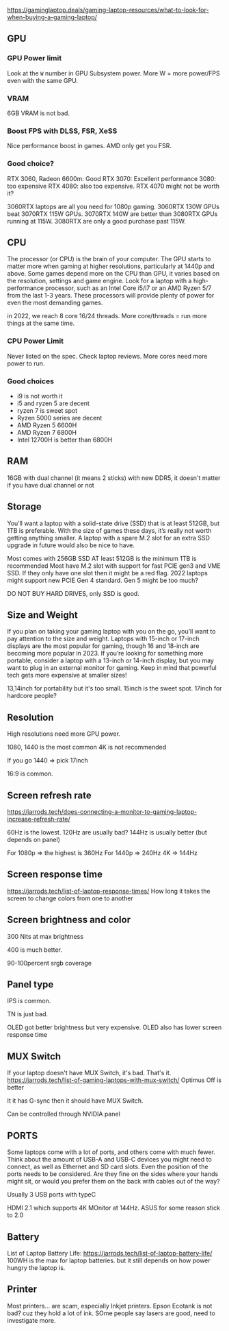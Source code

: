 https://gaminglaptop.deals/gaming-laptop-resources/what-to-look-for-when-buying-a-gaming-laptop/

## GPU

### GPU Power limit

Look at the `W` number in GPU Subsystem power. More W = more power/FPS even with the same GPU.

### VRAM

6GB VRAM is not bad.

### Boost FPS with DLSS, FSR, XeSS

Nice performance boost in games. AMD only get you FSR.

### Good choice?

RTX 3060, Radeon 6600m: Good
RTX 3070: Excellent performance
3080: too expensive
RTX 4080: also too expensive. RTX 4070 might not be worth it?

3060RTX laptops are all you need for 1080p gaming.
3060RTX 130W GPUs beat 3070RTX 115W GPUs.
3070RTX 140W are better than 3080RTX GPUs running at 115W.
3080RTX are only a good purchase past 115W.

## CPU
The processor (or CPU) is the brain of your computer. The GPU starts to matter more when gaming at higher resolutions, particularly at 1440p and above. Some games depend more on the CPU than GPU, it varies based on the resolution, settings and game engine. Look for a laptop with a high-performance processor, such as an Intel Core i5/i7 or an AMD Ryzen 5/7 from the last 1-3 years. These processors will provide plenty of power for even the most demanding games.


in 2022, we reach 8 core 16/24 threads. More core/threads = run more things at the same time.

### CPU Power Limit

Never listed on the spec. Check laptop reviews. More cores need more power to run.

### Good choices

- i9 is not worth it
- i5 and ryzen 5 are decent
- ryzen 7 is sweet spot
- Ryzen 5000 series are decent
- AMD Ryzen 5 6600H
- AMD Ryzen 7 6800H
- Intel 12700H is better than 6800H

## RAM

16GB with dual channel (it means 2 sticks)
with new DDR5, it doesn't matter if you have dual channel or not

## Storage
You’ll want a laptop with a solid-state drive (SSD) that is at least 512GB, but 1TB is preferable. With the size of games these days, it’s really not worth getting anything smaller. A laptop with a spare M.2 slot for an extra SSD upgrade in future would also be nice to have.

Most comes with 256GB SSD
AT least 512GB is the minimum
1TB is recommended
Most have M.2 slot with support for fast PCIE gen3 and VME SSD.
If they only have one slot then it might be a red flag.
2022 laptops might support new PCIE Gen 4 standard. Gen 5 might be too much?

DO NOT BUY HARD DRIVES, only SSD is good.

## Size and Weight

If you plan on taking your gaming laptop with you on the go, you’ll want to pay attention to the size and weight. Laptops with 15-inch or 17-inch displays are the most popular for gaming, though 16 and 18-inch are becoming more popular in 2023. If you’re looking for something more portable, consider a laptop with a 13-inch or 14-inch display, but you may want to plug in an external monitor for gaming. Keep in mind that powerful tech gets more expensive at smaller sizes!

13,14inch for portability but it's too small.
15inch is the sweet spot.
17inch for hardcore people?

## Resolution

High resolutions need more GPU power.

1080, 1440 is the most common
4K is not recommended

If you go 1440 => pick 17inch

16:9 is common.

## Screen refresh rate

https://jarrods.tech/does-connecting-a-monitor-to-gaming-laptop-increase-refresh-rate/

60Hz is the lowest. 120Hz are usually bad?
144Hz is usually better (but depends on panel)

For 1080p => the highest is 360Hz
For 1440p => 240Hz
4K => 144Hz

## Screen response time

https://jarrods.tech/list-of-laptop-response-times/
How long it takes the screen to change colors from one to another

## Screen brightness and color

300 Nits at max brightness

400 is much better.

90-100percent srgb coverage

## Panel type

IPS is common.

TN is just bad.

OLED got better brightness but very expensive. OLED also has lower screen response time

## MUX Switch

If your laptop doesn't have MUX Switch, it's bad. That's it.
https://jarrods.tech/list-of-gaming-laptops-with-mux-switch/
Optimus Off is better

It it has G-sync then it should have MUX Switch.

Can be controlled through NVIDIA panel

## PORTS

Some laptops come with a lot of ports, and others come with much fewer. Think about the amount of USB-A and USB-C devices you might need to connect, as well as Ethernet and SD card slots. Even the position of the ports needs to be considered. Are they fine on the sides where your hands might sit, or would you prefer them on the back with cables out of the way?

Usually 3 USB ports with typeC

HDMI 2.1 which supports 4K MOnitor at 144Hz. ASUS for some reason stick to 2.0

## Battery

List of Laptop Battery Life: https://jarrods.tech/list-of-laptop-battery-life/
100WH is the max for laptop batteries. but it still depends on how power hungry the laptop is.

## Printer

Most printers... are scam, especially Inkjet printers. Epson Ecotank is not bad? cuz they hold a lot of ink. SOme people say lasers are good, need to investigate more.









